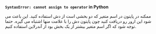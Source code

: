**`SyntaxError: cannot assign to operator` in Python**

ممکنه در پایتون در اسم متغیر که دو بخشی است از دش استفاده کنید. این باعث می شود این ارور رو دریافت کنید چون پایتون دش را با علامت منها اشتباه می گیره. حتما توجه شود که اگر اسم متغیر بیشتر از یک بخش بود از آندرلاین استفاده کنیم.

